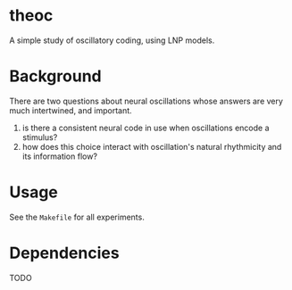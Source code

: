 # theoc
A simple study of oscillatory coding, using LNP models. 

# Background
There are two questions about neural oscillations whose answers are very much intertwined, and important. 

1. is there a consistent neural code in use when oscillations encode a stimulus? 
2. how does this choice interact with oscillation's natural rhythmicity and its information flow? 

# Usage
See the `Makefile` for all experiments.

# Dependencies
TODO